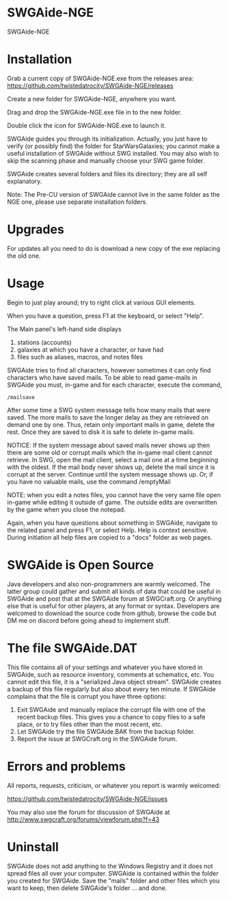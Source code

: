 # SWGAide-NGE
SWGAide-NGE



Installation
============

Grab a current copy of SWGAide-NGE.exe from the releases area: https://github.com/twistedatrocity/SWGAide-NGE/releases

Create a new folder for SWGAide-NGE, anywhere you want.

Drag and drop the SWGAide-NGE.exe file in to the new folder.

Double click the icon for SWGAide-NGE.exe to launch it.

SWGAide guides you through its initialization. Actually, you just have to
verify (or possibly find) the folder for StarWarsGalaxies; you cannot make
a useful installation of SWGAide without SWG installed. You may also wish to
skip the scanning phase and manually choose your SWG game folder.

SWGAide creates several folders and files its directory; they are all self
explanatory.

Note: The Pre-CU version of SWGAide cannot live in the same folder as the NGE one, please use separate installation folders.

Upgrades
========

For updates all you need to do is download a new copy of the exe replacing the old one.


Usage
=====

Begin to just play around; try to right click at various GUI elements.

When you have a question, press F1 at the keyboard, or select "Help". 

The Main panel's left-hand side displays
1) stations (accounts)
2) galaxies at which you have a character, or have had
3) files such as aliases, macros, and notes files

SWGAide tries to find all characters, however sometimes it can only find characters
who have saved mails. To be able to read game-mails in SWGAide you must,
in-game and for each character, execute the command,

    /mailsave

After some time a SWG system message tells how many mails that were saved.
The more mails to save the longer delay as they are retrieved on demand one by
one. Thus, retain only important mails in game, delete the rest. Once they are
saved to disk it is safe to delete in-game mails. 

NOTICE: If the system message about saved mails never shows up then there are
some old or corrupt mails which the in-game mail client cannot retrieve. In SWG,
open the mail client, select a mail one at a time beginning with the oldest. If
the mail body never shows up, delete the mail since it is corrupt at the server.
Continue until the system message shows up. Or, if you have no valuable mails,
use the command /emptyMail

NOTE: when you edit a notes files, you cannot have the very same file open
in-game while editing it outside of game. The outside edits are overwritten by
the game when you close the notepad.

Again, when you have questions about something in SWGAide, navigate to the
related panel and press F1, or select Help. Help is context sensitive. During
initiation all help files are copied to a "docs" folder as web pages.



SWGAide is Open Source
======================

Java developers and also non-programmers are warmly welcomed. 
The latter group could gather and submit all kinds of data that could be useful
in SWGAide and post that at the SWGAide forum at SWGCraft.org. Or anything else
that is useful for other players, at any format or syntax.
Developers are welcomed to download the source code from github,
browse the code but DM me on discord before going ahead to implement stuff.



The file SWGAide.DAT
====================

This file contains all of your settings and whatever you have stored in SWGAide,
such as resource inventory, comments at schematics, etc. You cannot edit this
file, it is a "serialized Java object stream". SWGAide creates a backup of this
file regularly but also about every ten minute. If SWGAide complains that the
file is corrupt you have three options:

1) Exit SWGAide and manually replace the corrupt file with one of the recent
   backup files. This gives you a chance to copy files to a safe place, or to
   try files other than the most recent, etc.
2) Let SWGAide try the file SWGAide.BAK from the backup folder.
3) Report the issue at SWGCraft.org in the SWGAide forum.




Errors and problems
===================

All reports, requests, criticism, or whatever you report is warmly welcomed:

https://github.com/twistedatrocity/SWGAide-NGE/issues

You may also use the forum for discussion of SWGAide at http://www.swgcraft.org/forums/viewforum.php?f=43



Uninstall
=========

SWGAide does not add anything to the Windows Registry and it does not spread
files all over your computer. SWGAide is contained within the folder you created
for SWGAide. Save the "mails" folder and other files which you want to keep,
then delete SWGAide's folder ... and done.
